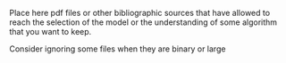 Place here pdf files or other bibliographic sources that have allowed to reach the selection of the model or the understanding of some algorithm that you want to keep.

Consider ignoring some files when they are binary or large